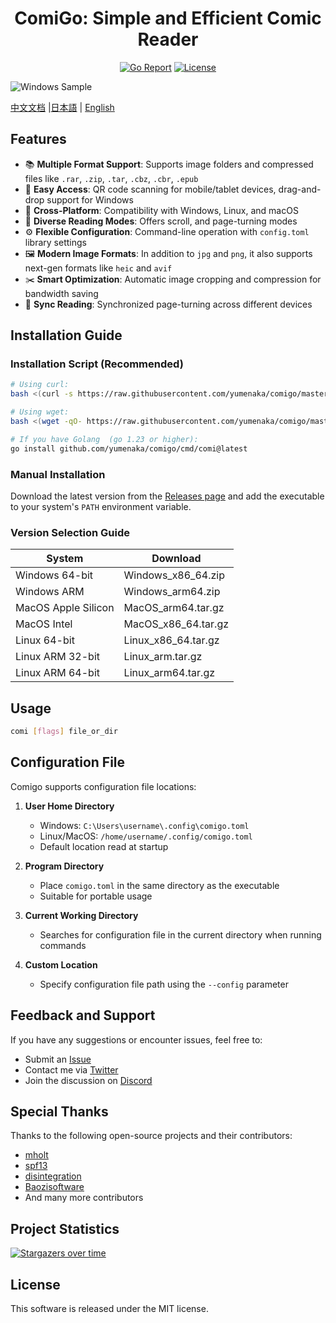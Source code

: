 <div align="center">

# ComiGo: Simple and Efficient Comic Reader

[![Go Report](https://goreportcard.com/badge/github.com/yumenaka/comi?style=flat-square)](https://goreportcard.com/report/github.com/yumenaka/comi)
[![License](https://img.shields.io/github/license/yumenaka/comi?style=flat-square&color=blue)](https://github.com/yumenaka/comigo/blob/main/LICENSE)

<!--
[![Downloads](https://img.shields.io/github/downloads/yumenaka/comi/total?style=flat-square&color=success)](https://github.com/yumenaka/comigo/releases)
<img src="https://raw.githubusercontent.com/yumenaka/comi/master/icon.ico" alt="ComiGo：Simple Comig & Manga Reader" width="200">
-->
</div>

![Windows Sample](https://www.yumenaka.net/wp-content/uploads/2020/08/sample.gif "Windows Sample")

[中文文档](https://github.com/yumenaka/comigo/blob/master/README_CN.md) |[日本語](https://github.com/yumenaka/comigo/blob/master/README_JP.md) | [English](https://github.com/yumenaka/comigo/blob/master/README.md)

## Features

- 📚 **Multiple Format Support**: Supports image folders and compressed files like `.rar`, `.zip`, `.tar`, `.cbz`, `.cbr`, `.epub`
- 📱 **Easy Access**: QR code scanning for mobile/tablet devices, drag-and-drop support for Windows
- 🐧 **Cross-Platform**: Compatibility with Windows, Linux, and macOS
- 📖 **Diverse Reading Modes**: Offers scroll, and page-turning modes
- ⚙️ **Flexible Configuration**: Command-line operation with `config.toml` library settings
- 🖼️ **Modern Image Formats**: In addition to `jpg` and `png`, it also supports next-gen formats like `heic` and `avif`
- ✂️ **Smart Optimization**: Automatic image cropping and compression for bandwidth saving
- 🔄 **Sync Reading**: Synchronized page-turning across different devices

## Installation Guide

### Installation Script (Recommended)

```bash
# Using curl:
bash <(curl -s https://raw.githubusercontent.com/yumenaka/comigo/master/get_comigo.sh)

# Using wget:
bash <(wget -qO- https://raw.githubusercontent.com/yumenaka/comigo/master/get_comigo.sh)

# If you have Golang  (go 1.23 or higher):
go install github.com/yumenaka/comigo/cmd/comi@latest
```

### Manual Installation

Download the latest version from the [Releases page](https://github.com/yumenaka/comigo/releases) and add the executable to your system's `PATH` environment variable.

### Version Selection Guide

| System              | Download            |
|---------------------|---------------------|
| Windows 64-bit      | Windows_x86_64.zip  |
| Windows ARM         | Windows_arm64.zip   |
| MacOS Apple Silicon | MacOS_arm64.tar.gz  |
| MacOS Intel         | MacOS_x86_64.tar.gz |
| Linux 64-bit        | Linux_x86_64.tar.gz |
| Linux ARM 32-bit    | Linux_arm.tar.gz    |
| Linux ARM 64-bit    | Linux_arm64.tar.gz  |

## Usage

```bash
comi [flags] file_or_dir
```

## Configuration File

Comigo supports  configuration file locations:

1. **User Home Directory**  
   - Windows: `C:\Users\username\.config\comigo.toml`
   - Linux/MacOS: `/home/username/.config/comigo.toml`
   - Default location read at startup

2. **Program Directory**  
   - Place `comigo.toml` in the same directory as the executable
   - Suitable for portable usage

3. **Current Working Directory**  
   - Searches for configuration file in the current directory when running commands

4. **Custom Location**  
   - Specify configuration file path using the `--config` parameter

## Feedback and Support

If you have any suggestions or encounter issues, feel free to:
- Submit an [Issue](https://github.com/yumenaka/comigo/issues)
- Contact me via [Twitter](https://x.com/yumenaka7)
- Join the discussion on [Discord](https://discord.gg/c5q6d3dM8r)
## Special Thanks

Thanks to the following open-source projects and their contributors:
- [mholt](https://github.com/mholt)
- [spf13](https://github.com/spf13)
- [disintegration](https://github.com/disintegration)
- [Baozisoftware](https://github.com/Baozisoftware)
- And many more contributors

## Project Statistics

[![Stargazers over time](https://starchart.cc/yumenaka/comigo.svg?variant=adaptive)](https://starchart.cc/yumenaka/comigo)

## License

This software is released under the MIT license.
